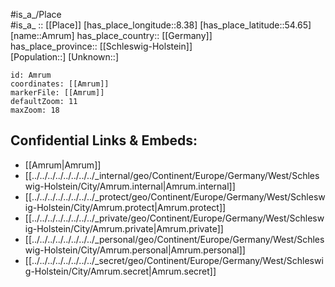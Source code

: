 ﻿---
location: [54.65,8.38] 
mapzoom: [7,12] 
mapmarker: city 
type: City
tags:
- geo/City


SpocWebEntityId: 28807
isDeleted: false
confidential: public

---
#is_a_/Place  
#is_a_ :: [[Place]] 
[has_place_longitude::8.38] 
[has_place_latitude::54.65] 
[name::Amrum] 
has_place_country:: [[Germany]]  
has_place_province:: [[Schleswig-Holstein]]  
[Population::] 
[Unknown::] 


```leaflet
id: Amrum
coordinates: [[Amrum]] 
markerFile: [[Amrum]] 
defaultZoom: 11 
maxZoom: 18
```


## Confidential Links & Embeds: 
- [[Amrum|Amrum]]  
- [[../../../../../../../../_internal/geo/Continent/Europe/Germany/West/Schleswig-Holstein/City/Amrum.internal|Amrum.internal]] 
- [[../../../../../../../../_protect/geo/Continent/Europe/Germany/West/Schleswig-Holstein/City/Amrum.protect|Amrum.protect]] 
- [[../../../../../../../../_private/geo/Continent/Europe/Germany/West/Schleswig-Holstein/City/Amrum.private|Amrum.private]] 
- [[../../../../../../../../_personal/geo/Continent/Europe/Germany/West/Schleswig-Holstein/City/Amrum.personal|Amrum.personal]] 
- [[../../../../../../../../_secret/geo/Continent/Europe/Germany/West/Schleswig-Holstein/City/Amrum.secret|Amrum.secret]] 
